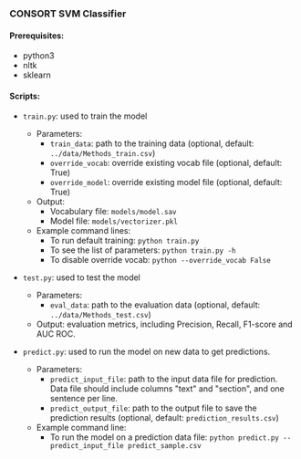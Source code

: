 ### CONSORT SVM Classifier

#### Prerequisites:
- python3
- nltk
- sklearn

#### Scripts:
- `train.py`: used to train the model
    * Parameters:
        - `train_data`: path to the training data (optional, default: `../data/Methods_train.csv`)
        - `override_vocab`: override existing vocab file (optional, default: True)  
        - `override_model`: override existing model file (optional, default: True) 
    * Output: 
        - Vocabulary file: `models/model.sav`
        - Model file: `models/vectorizer.pkl`
    * Example command lines:
        - To run default training: `python train.py`
        - To see the list of parameters: `python train.py -h`
        - To disable override vocab: `python --override_vocab False`
            
- `test.py`: used to test the model
    * Parameters:
        - `eval_data`: path to the evaluation data (optional, default: `../data/Methods_test.csv`)
    * Output: evaluation metrics, including Precision, Recall, F1-score and AUC ROC.
        
- `predict.py`: used to run the model on new data to get predictions.
    * Parameters:
        - `predict_input_file`: path to the input data file for prediction. Data file should include columns "text" and "section", and one sentence per line.
        - `predict_output_file`: path to the output file to save the prediction results (optional, default: `prediction_results.csv`)
    * Example command line:
        - To run the model on a prediction data file: `python predict.py --predict_input_file predict_sample.csv`

